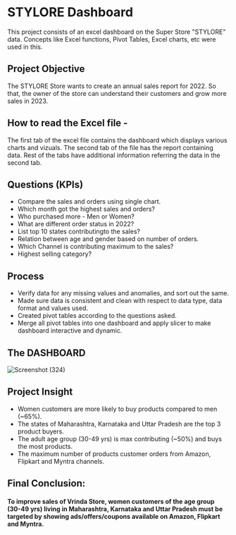 # STYLORE Dashboard
This project consists of an excel dashboard on the Super Store "STYLORE" data. Concepts like Excel functions, Pivot Tables, Excel charts, etc were used in this. 

## Project Objective
The STYLORE Store wants to create an annual sales report for 2022. So that, the owner of the store can understand their customers and grow more sales in 2023.

## How to read the Excel file -
The first tab of the excel file contains the dashboard which displays various charts and vizuals. The second tab of the file has the report containing data. Rest of the tabs have additional information referring the data in the second tab.

## Questions (KPIs)
* Compare the sales and orders using single chart.
* Which month got the highest sales and orders?
* Who purchased more - Men or Women?
* What are different order status in 2022?
* List top 10 states contributingto the sales?
* Relation between age and gender based on number of orders.
* Which Channel is contributing maximum to the sales?
* Highest selling category?

## Process
* Verify data for any missing values and anomalies, and sort out the same.
* Made sure data is consistent and clean with respect to data type, data format and values used.
* Created pivot tables according to the questions asked.
* Merge all pivot tables into one dashboard and apply slicer to make dashboard interactive and dynamic.

## The DASHBOARD
![Screenshot (324)](https://github.com/Vishakha-D2/Project2-Stylore/assets/137636261/685c6791-b58c-4f96-a813-a5759029997b)

## Project Insight
* Women customers are more likely to buy products compared to men (~65%).
* The states of Maharashtra, Karnataka and Uttar Pradesh are the top 3 product buyers.
* The adult age group (30-49 yrs) is max contributing (~50%) and buys the most products.
* The maximum number of products customer orders from Amazon, Flipkart and Myntra channels.

## Final Conclusion:
#### To improve sales of Vrinda Store, women customers of the age group (30-49 yrs) living in Maharashtra, Karnataka and Uttar Pradesh must be targeted by showing ads/offers/coupons available on Amazon, Flipkart and Myntra.
